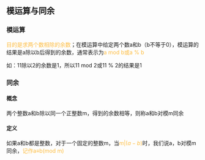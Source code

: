 ## 模运算与同余

### 模运算

<font color="#FDBC40">目的是求两个数相除的余数</font>；在模运算中给定两个数a和b（b不等于0），模运算的结果是a除以b后得到的余数，通常表示为<font color="#FDBC40">a mod b或a % b</font>

如：11除以2的余数是1，所以11 mod 2或11 % 2的结果是1



### 同余

#### 概念

两个整数a和b除以同一个正整数m，得到的余数相等，则称a和b对模m同余

#### 定义

如果a和b都是整数，对于一个固定的整数m，当<font color="#FDBC40">$m|(a-b)$</font>时，我们说a，b对模m同余，<font color="#FDBC40">记作a≡b(mod m)</font>

